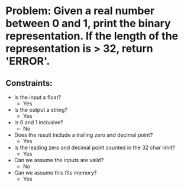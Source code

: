 # Problem: Given a real number between 0 and 1, print the binary representation. If the length of the representation is > 32, return 'ERROR'.
## Constraints:
* Is the input a float?
  * Yes
* Is the output a string?
  * Yes
* Is 0 and 1 inclusive?
  * No
* Does the result include a trailing zero and decimal point?
  * Yes
* Is the leading zero and decimal point counted in the 32 char limit?
  * Yes
* Can we assume the inputs are valid?
  * No
* Can we assume this fits memory?
  * Yes